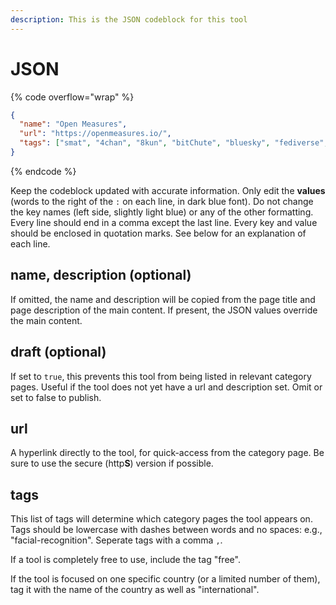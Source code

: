 ```yaml
---
description: This is the JSON codeblock for this tool
---
```


# JSON

{% code overflow="wrap" %}
```json
{
  "name": "Open Measures",
  "url": "https://openmeasures.io/",
  "tags": ["smat", "4chan", "8kun", "bitChute", "bluesky", "fediverse", "gab", "gettr", "odysee", "mewe", "minds", "ok", "parler", "poal", "rumble", "rutube", "scored", "telegram", "tiktok", "truth-social", "vk", "wimkin", "extremism", "misinformation", "disinformation", "sense-making", "online", "social-media", "web-crawler", "web-scraper", "multiple-networks", "other-networks"]
}
```
{% endcode %}

Keep the codeblock updated with accurate information. Only edit the **values** (words to the right of the `:` on each line, in dark blue font). Do not change the key names (left side, slightly light blue) or any of the other formatting. Every line should end in a comma except the last line. Every key and value should be enclosed in quotation marks. See below for an explanation of each line.

## name, description (optional)

If omitted, the name and description will be copied from the page title and page description of the main content. If present, the JSON values override the main content.

## draft (optional)

If set to `true`, this prevents this tool from being listed in relevant category pages. Useful if the tool does not yet have a url and description set. Omit or set to false to publish.

## url

A hyperlink directly to the tool, for quick-access from the category page. Be sure to use the secure (http**S**) version if possible.

## tags

This list of tags will determine which category pages the tool appears on. Tags should be lowercase with dashes between words and no spaces: e.g., "facial-recognition". Seperate tags with a comma `,`.

If a tool is completely free to use, include the tag "free".

If the tool is focused on one specific country (or a limited number of them), tag it with the name of the country as well as "international".
